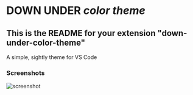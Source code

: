 # DOWN UNDER _color theme_
## This is the README for your extension "down-under-color-theme"
A simple, sightly theme for VS Code

### Screenshots
![screenshot](https://i.imgur.com/Ug8UryO.png)